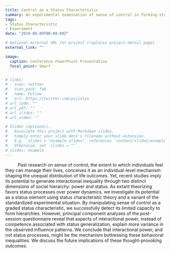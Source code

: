 ```yaml
---
title: Control as a Status Characteristic
summary: An experimental examination of sense of control in forming status/power hierarchy
tags:
- Status Characteristic
- Experiment
date: "2019-08-09T00:00:00Z"

# Optional external URL for project (replaces project detail page).
external_link: ""

image:
  caption: Conference PowerPoint Presentation
  focal_point: Smart


# links:
# - icon: twitter
#   icon_pack: fab
#   name: Follow
#   url: https://twitter.com/yujialyu
# url_code: ""
# url_pdf: ""
# url_slides: ""
# url_video: ""

# Slides (optional).
#   Associate this project with Markdown slides.
#   Simply enter your slide deck's filename without extension.
#   E.g. `slides = "example-slides"` references `content/slides/example-slides.md`.
#   Otherwise, set `slides = ""`.
# slides: example
---
```

<div style ="text-align: left">
&nbsp; &nbsp; &nbsp; &nbsp; &nbsp; Past research on sense of control, the extent to which individuals feel they can manage their lives, conceives it as an individual-level mechanism shaping the unequal distribution of life outcomes. Yet, recent studies imply its potential to generate interactional inequality through two distinct dimensions of social hierarchy: power and status. As extant theorizing favors status processes over power dynamics, we investigate its potential as a status element using status characteristic theory and a variant of the standardized experimental situation. By manipulating sense of control as a graded status characteristic, we successfully detect its limited capacity to form hierarchies. However, principal component analyses of the post-session questionnaire reveal that aspects of interactional power, instead of competence associated with status generalization, explain more variance in the observed influence patterns. We conclude that interactional power, and not status processes, might be the mechanism buttressing these behavioral inequalities. We discuss the future implications of these thought-provoking outcomes. 
</div>